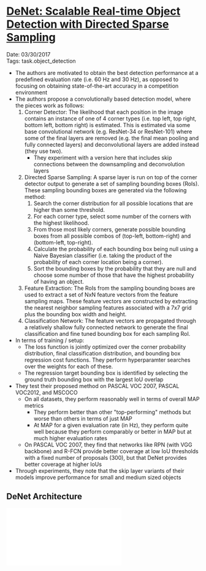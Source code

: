 # [DeNet: Scalable Real-time Object Detection with Directed Sparse Sampling](https://arxiv.org/abs/1703.10295)

Date: 03/30/2017  
Tags: task.object_detection

- The authors are motivated to obtain the best detection performance at a predefined evaluation rate (i.e. 60 Hz and 30 Hz), as opposed to focusing on obtaining state-of-the-art accuracy in a competition environment
- The authors propose a convolutionally based detection model, where the pieces work as follows:
    1. Corner Detector: The likelihood that each position in the image contains an instance of one of 4 corner types (i.e. top left, top right, bottom left, bottom right) is estimated. This is estimated via some base convolutional network (e.g. ResNet-34 or ResNet-101) where some of the final layers are removed (e.g. the final mean pooling and fully connected layers) and deconvolutional layers are added instead (they use two).
        - They experiment with a version here that includes skip connections between the downsampling and deconvolution layers
    2. Directed Sparse Sampling: A sparse layer is run on top of the corner detector output to generate a set of sampling bounding boxes (RoIs). These sampling bounding boxes are generated via the following method:
        1. Search the corner distribution for all possible locations that are higher than some threshold.
        2. For each corner type, select some number of the corners with the highest likelihood.
        3. From those most likely corners, generate possible bounding boxes from all possible combos of (top-left, bottom-right) and (bottom-left, top-right).
        4. Calculate the probability of each bounding box being null using a Naive Bayesian classifier (i.e. taking the product of the probability of each corner location being a corner).
        5. Sort the bounding boxes by the probability that they are null and choose some number of those that have the highest probability of having an object.
    3. Feature Extraction: The RoIs from the sampling bounding boxes are used to extract a set of NxN feature vectors from the feature sampling maps. These feature vectors are constructed by extracting the nearest neighbor sampling features associated with a 7x7 grid plus the bounding box width and height.
    4. Classification Network: The feature vectors are propagated through a relatively shallow fully connected network to generate the final classification and fine tuned bounding box for each sampling RoI.
- In terms of training / setup:
    - The loss function is jointly optimized over the corner probability distribution, final classification distribution, and bounding box regression cost functions. They perform hyperparamter searches over the weights for each of these.
    - The regression target bounding box is identified by selecting the ground truth bounding box with the largest IoU overlap
- They test their proposed method on PASCAL VOC 2007, PASCAL VOC2012, and MSCOCO
    - On all datasets, they perform reasonably well in terms of overall MAP metrics
        - They perform better than other "top-performing" methods but worse than others in terms of just MAP
        - At MAP for a given evaluation rate (in Hz), they perform quite well because they perform comparably or better in MAP but at much higher evaluation rates
    - On PASCAL VOC 2007, they find that networks like RPN (with VGG backbone) and R-FCN provide better coverage at low IoU thresholds with a fixed number of proposals (300), but that DeNet provides better coverage at higher IoUs
- Through experiments, they note that the skip layer variants of their models improve performance for small and medium sized objects

## DeNet Architecture

![](./images/denet.md)
